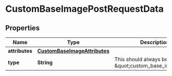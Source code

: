 

# CustomBaseImagePostRequestData


## Properties

| Name | Type | Description | Notes |
|------------ | ------------- | ------------- | -------------|
|**attributes** | [**CustomBaseImageAttributes**](CustomBaseImageAttributes.md) |  |  |
|**type** | **String** | This should always be \&quot;custom_base_image\&quot; |  |



